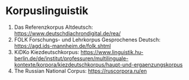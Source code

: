 # Korpuslinguistik
1. Das Referenzkorpus Altdeutsch:  https://www.deutschdiachrondigital.de/rea/
2. FOLK Forschungs- und Lehrkorpus Gesprochenes Deutsch: https://agd.ids-mannheim.de/folk.shtml
3. KiDKo Kiezdeutschkorpus: https://www.linguistik.hu-berlin.de/de/institut/professuren/multilinguale-kontexte/korpora/kiezdeutschkorpus/haupt-und-ergaenzungskorpus
4. The Russian National Corpus: https://ruscorpora.ru/en
